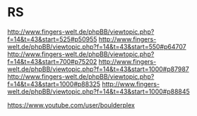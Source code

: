 RS
==

http://www.fingers-welt.de/phpBB/viewtopic.php?f=14&t=43&start=525#p50955
http://www.fingers-welt.de/phpBB/viewtopic.php?f=14&t=43&start=550#p64707
http://www.fingers-welt.de/phpBB/viewtopic.php?f=14&t=43&start=700#p75202
http://www.fingers-welt.de/phpBB/viewtopic.php?f=14&t=43&start=1000#p87987
http://www.fingers-welt.de/phpBB/viewtopic.php?f=14&t=43&start=1000#p88325
http://www.fingers-welt.de/phpBB/viewtopic.php?f=14&t=43&start=1000#p88845

https://www.youtube.com/user/boulderplex

